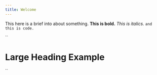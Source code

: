 ```yaml
---
title: Welcome
---
```

This here is a brief into about something. **This is bold.** *This is italics.* `and this is code.`

``

# Large Heading Example

``